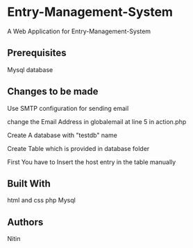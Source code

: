 # Entry-Management-System
A Web Application for Entry-Management-System
## Prerequisites
Mysql database
## Changes to be made
Use SMTP configuration for sending email

change the Email Address in globalemail at line 5 in action.php

Create A database with "testdb" name

Create Table which is provided in database folder

First You have to Insert the host entry in the table manually
## Built With
html and css
php
Mysql
## Authors
Nitin
